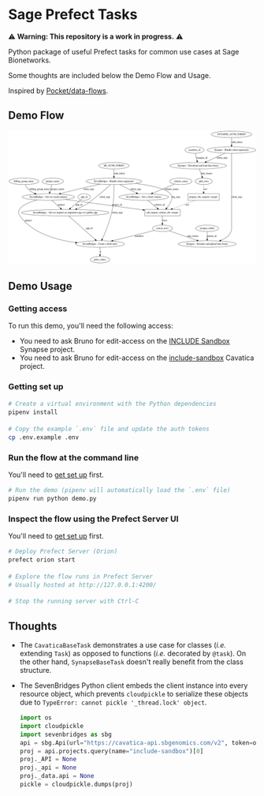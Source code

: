 # Sage Prefect Tasks

⚠️ **Warning: This repository is a work in progress.** ⚠️

Python package of useful Prefect tasks for common use cases at Sage Bionetworks.

Some thoughts are included below the Demo Flow and Usage.

Inspired by [Pocket/data-flows](https://github.com/Pocket/data-flows).

## Demo Flow

![Demo Flow](flow.png)

## Demo Usage

### Getting access

To run this demo, you'll need the following access:

- You need to ask Bruno for edit-access on the [INCLUDE Sandbox](https://www.synapse.org/#!Synapse:syn31937702/wiki/) Synapse project.
- You need to ask Bruno for edit-access on the [include-sandbox](https://cavatica.sbgenomics.com/u/bgrande/include-sandbox) Cavatica project.

### Getting set up

```sh
# Create a virtual environment with the Python dependencies
pipenv install

# Copy the example `.env` file and update the auth tokens
cp .env.example .env
```

### Run the flow at the command line

You'll need to [get set up](#getting-set-up) first.

```sh
# Run the demo (pipenv will automatically load the `.env` file)
pipenv run python demo.py
```

### Inspect the flow using the Prefect Server UI

You'll need to [get set up](#getting-set-up) first.

```sh
# Deploy Prefect Server (Orion)
prefect orion start

# Explore the flow runs in Prefect Server
# Usually hosted at http://127.0.0.1:4200/

# Stop the running server with Ctrl-C
```

## Thoughts

- The `CavaticaBaseTask` demonstrates a use case for classes (_i.e._ extending `Task`) as opposed to functions (_i.e._ decorated by `@task`). On the other hand, `SynapseBaseTask` doesn't really benefit from the class structure.

- The SevenBridges Python client embeds the client instance into every resource object, which prevents `cloudpickle` to serialize these objects due to `TypeError: cannot pickle '_thread.lock' object`.

  ```python
  import os
  import cloudpickle
  import sevenbridges as sbg
  api = sbg.Api(url="https://cavatica-api.sbgenomics.com/v2", token=os.environ["SB_AUTH_TOKEN"])
  proj = api.projects.query(name="include-sandbox")[0]
  proj._API = None
  proj._api = None
  proj._data.api = None
  pickle = cloudpickle.dumps(proj)
  ```
